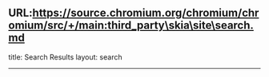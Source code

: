URL:https://source.chromium.org/chromium/chromium/src/+/main:third_party\skia\site\search.md
---
title: Search Results
layout: search

---

